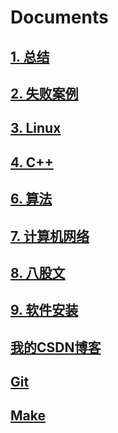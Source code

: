 # Documents

## [1. 总结](https://github.com/niu0217/Documents/tree/main/Summarize)

## [2. 失败案例](https://github.com/niu0217/Documents/tree/main/Library)

## [3. Linux](https://github.com/niu0217/Documents/blob/main/Linux/Readme.md)

## [4. C++](https://github.com/niu0217/Documents/blob/main/C%2B%2B/Readme.md)

## [6. 算法](https://github.com/niu0217/Documents/blob/main/Algorithm/Readme.md)

## [7. 计算机网络](https://github.com/niu0217/Documents/blob/main/ComputerNetwork/Readme.md)

## [8. 八股文](https://github.com/niu0217/Documents/blob/main/EightPartEssay/Readme.md)

## [9. 软件安装](https://github.com/niu0217/Documents/blob/main/SoftwareInstall/Readme.md)

## [我的CSDN博客]()

## [Git](https://github.com/niu0217/Documents/blob/main/Git/Readme.md)

## [Make](https://github.com/niu0217/Documents/blob/main/Make/Readme.md)
